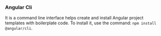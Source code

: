 ### Angular Cli

It is a command line interface helps create and install Angular project templates with boilerplate code. To install it, use the command: `npm install @angular/cli`.